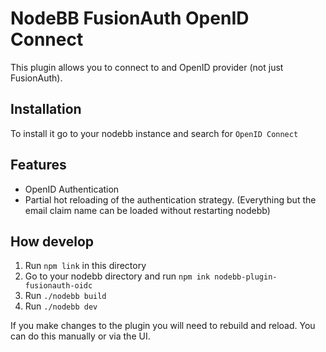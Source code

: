 # NodeBB FusionAuth OpenID Connect

This plugin allows you to connect to and OpenID provider (not just FusionAuth).

## Installation

To install it go to your nodebb instance and search for `OpenID Connect`

## Features

* OpenID Authentication
* Partial hot reloading of the authentication strategy. (Everything but the email claim name can be loaded without restarting nodebb)

## How develop

1. Run `npm link` in this directory
1. Go to your nodebb directory and run `npm ink nodebb-plugin-fusionauth-oidc`
1. Run `./nodebb build`
1. Run `./nodebb dev`

If you make changes to the plugin you will need to rebuild and reload. You can do this manually or via the UI.
